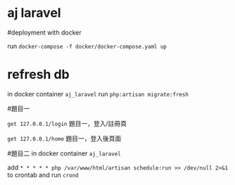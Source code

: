 aj laravel
===

#deployment with docker

run `docker-compose -f docker/docker-compose.yaml up`


# refresh db
in docker container `aj_laravel` run `php:artisan migrate:fresh`

#題目一

`get 127.0.0.1/login` 題目一，登入/註冊頁

`get 127.0.0.1/home` 題目一，登入後頁面

#題目二
in docker container `aj_laravel`

add `* * * * * php /var/www/html/artisan schedule:run >> /dev/null 2>&1` to crontab and run `crond`

